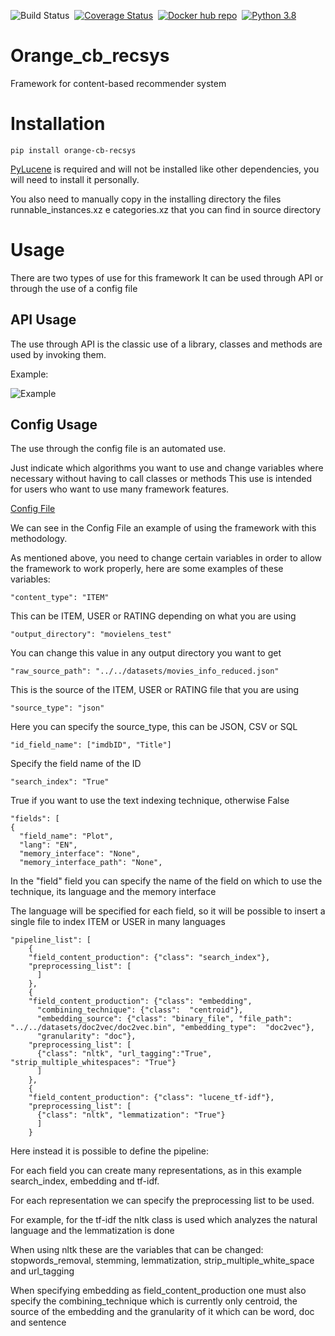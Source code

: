 ![Build Status](https://github.com/rbarile17/orange_cb_recsys/workflows/Build%20&%20Test%20&%20Push/badge.svg)&nbsp;&nbsp;[![Coverage Status](https://img.shields.io/coveralls/github/rbarile17/orange_cb_recsys/master?logo=coveralls)](https://coveralls.io/github/rbarile17/orange_cb_recsys?branch=master)&nbsp;&nbsp;[![Docker hub repo](https://img.shields.io/badge/docker-pull-blue.svg?logo=docker&logoColor=white)](https://hub.docker.com/r/silleellie/framework_dependencies)&nbsp;&nbsp;[![Python 3.8](https://img.shields.io/badge/python-3.8-blue.svg)](https://www.python.org/downloads/release/python-382/)

# Orange_cb_recsys

Framework for content-based recommender system

Installation
=============
``
pip install orange-cb-recsys
``

[PyLucene](https://lucene.apache.org/pylucene/) is required and will not be installed like other dependencies, you will need to install it personally.

You also need to manually copy in the installing directory the files runnable_instances.xz e categories.xz that you can find in source directory

Usage
=====
There are two types of use for this framework
It can be used through API or through the use of a config file

API Usage
---------
The use through API is the classic use of a library, classes and methods are used by invoking them.

Example: 

![Example](img/run.PNG)


Config Usage
------------
The use through the config file is an automated use.

Just indicate which algorithms you want to use and change variables where necessary without having to call classes or methods
This use is intended for users who want to use many framework features.

[Config File](https://github.com/m3ttiw/orange_cb_recsys/blob/master/orange_cb_recsys/content_analyzer/config.json)

We can see in the Config File an example of using the framework with this methodology.

As mentioned above, you need to change certain variables in order to allow the framework to work properly, here are some examples of these variables:

    "content_type": "ITEM"
This can be ITEM, USER or RATING depending on what you are using

    "output_directory": "movielens_test"
You can change this value in any output directory you want to get
    
    "raw_source_path": "../../datasets/movies_info_reduced.json" 
This is the source of the ITEM, USER or RATING file that you are using
    
    "source_type": "json"
Here you can specify the source_type, this can be JSON, CSV or SQL
    
    "id_field_name": ["imdbID", "Title"]
Specify the field name of the ID
    
    "search_index": "True"
True if you want to use the text indexing technique, otherwise False
    
    "fields": [
    {
      "field_name": "Plot",
      "lang": "EN",
      "memory_interface": "None",
      "memory_interface_path": "None",
In the "field" field you can specify the name of the field on which to use the technique, its language and the memory interface

The language will be specified for each field, so it will be possible to insert a single file to index ITEM or USER in many languages
    
    "pipeline_list": [
        {
        "field_content_production": {"class": "search_index"},
        "preprocessing_list": [
          ]
        },
        {
        "field_content_production": {"class": "embedding",
          "combining_technique": {"class":  "centroid"},
          "embedding_source": {"class": "binary_file", "file_path": "../../datasets/doc2vec/doc2vec.bin", "embedding_type":  "doc2vec"},
          "granularity": "doc"},
        "preprocessing_list": [
          {"class": "nltk", "url_tagging":"True", "strip_multiple_whitespaces": "True"}
          ]
        },
        {
        "field_content_production": {"class": "lucene_tf-idf"},
        "preprocessing_list": [
          {"class": "nltk", "lemmatization": "True"}
          ]
        }
Here instead it is possible to define the pipeline:

For each field you can create many representations, as in this example search_index, embedding and tf-idf.

For each representation we can specify the preprocessing list to be used.

For example, for the tf-idf the nltk class is used which analyzes the natural language and the lemmatization is done

When using nltk these are the variables that can be changed: stopwords_removal, stemming, lemmatization, strip_multiple_white_space and url_tagging

When specifying embedding as field_content_production one must also specify the combining_technique which is currently only centroid, the source of the embedding and the granularity of it which can be word, doc and sentence
